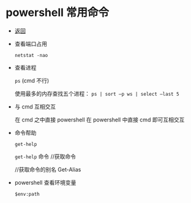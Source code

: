 # powershell 常用命令

- [返回](./README.md)
- 查看端口占用

  `netstat -nao`

- 查看进程

  `ps` (cmd 不行)

  使用最多的内存查找五个进程： `ps | sort –p ws | select –last 5`

- 与 cmd 互相交互

  在 cmd 之中直接 powershell 在 powershell 中直接 cmd 即可互相交互

- 命令帮助

  `get-help`

  `get-help` 命令 //获取命令

  //获取命令的别名 Get-Alias

- powershell 查看环境变量

  `$env:path`
